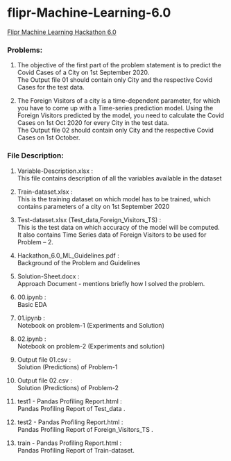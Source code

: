 # flipr-Machine-Learning-6.0
  [Flipr Machine Learning Hackathon 6.0](https://flipr.ai/hackathon/)


### Problems:

1. The objective of the first part of the problem statement is to predict the Covid Cases of a
   City on 1st September 2020. <br>
   The Output file 01 should contain only City and the respective Covid Cases for the test data.

2. The Foreign Visitors of a city is a time-dependent parameter, for which you have to come up
   with a Time-series prediction model. Using the Foreign Visitors predicted by the model, you
   need to calculate the Covid Cases on 1st Oct 2020 for every City in the test data.<br>
   The Output file 02 should contain only City and the respective Covid Cases on 1st October.

### File Description:

1.  Variable-Description.xlsx :<br>
    This file contains description of all the variables available in the dataset

2.  Train-dataset.xlsx :<br>
    This is the training dataset on which model has to be trained, which contains parameters of a
    city on 1st September 2020

3.  Test-dataset.xlsx (Test_data,Foreign_Visitors_TS) :<br>
    This is the test data on which accuracy of the model will be computed. <br>
    It also contains Time Series data of Foreign Visitors to be used for Problem – 2.

4.  Hackathon_6.0_ML_Guidelines.pdf :<br>
    Background of the Problem and Guidelines

5.  Solution-Sheet.docx :<br>
    Approach Document - mentions briefly how I solved the problem.

6.  00.ipynb :<br>
    Basic EDA

7.  01.ipynb :<br>
    Notebook on problem-1 (Experiments and Solution)

8.  02.ipynb :<br>
    Notebook on problem-2 (Experiments and solution)

9.  Output file 01.csv :<br>
    Solution (Predictions) of Problem-1

10. Output file 02.csv :<br>
    Solution (Predictions) of Problem-2

11. test1 - Pandas Profiling Report.html :<br>
    Pandas Profiling Report of Test_data .

12. test2 - Pandas Profiling Report.html :<br>
    Pandas Profiling Report of Foreign_Visitors_TS .

13. train - Pandas Profiling Report.html :<br>
    Pandas Profiling Report of Train-dataset.

